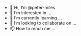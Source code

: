 - 👋 Hi, I’m @peter-miles
- 👀 I’m interested in ...
- 🌱 I’m currently learning ...
- 💞️ I’m looking to collaborate on ...
- 📫 How to reach me ...

<!---
peter-miles/peter-miles is a ✨ special ✨ repository because its `README.md` (this file) appears on your GitHub profile.
You can click the Preview link to take a look at your changes.
--->
